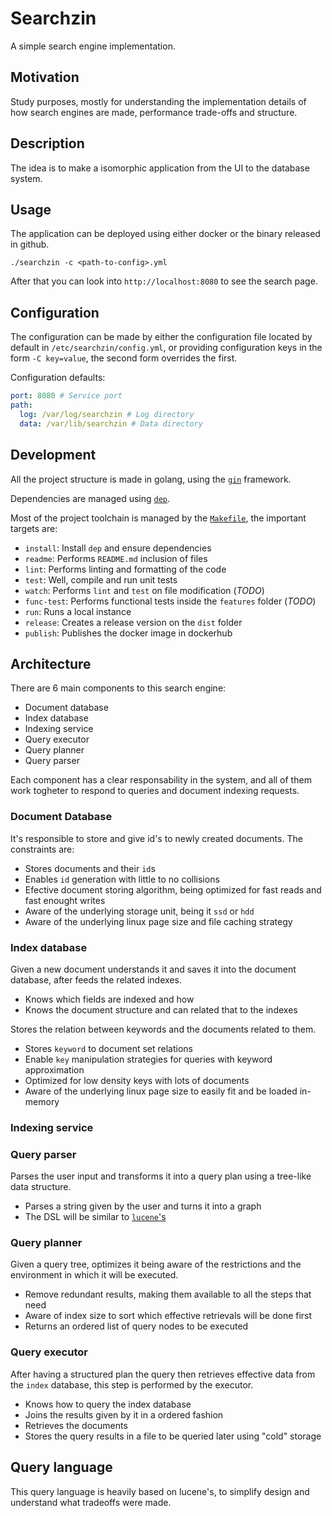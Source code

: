 <!-- vim: ft=markdown:
-->
# Searchzin

A simple search engine implementation.

## Motivation

Study purposes, mostly for understanding the implementation details of how
search engines are made, performance trade-offs and structure.

## Description

The idea is to make a isomorphic application from the UI to the database system.

## Usage

The application can be deployed using either docker or the binary released in
github.

```
./searchzin -c <path-to-config>.yml
```

After that you can look into `http://localhost:8080` to see the search page.

## Configuration

The configuration can be made by either the configuration file located by
default in `/etc/searchzin/config.yml`, or providing configuration keys in the
form `-C key=value`, the second form overrides the first.

Configuration defaults:


```yml
port: 8080 # Service port
path:
  log: /var/log/searchzin # Log directory
  data: /var/lib/searchzin # Data directory
```


## Development

All the project structure is made in golang, using the
[`gin`](https://github.com/gin-gonic/gin) framework.

Dependencies are managed using [`dep`](https://github.com/golang/dep).

Most of the project toolchain is managed by the
[`Makefile`](https://github.com/mateusduboli/searchzin/tree/master/Makefile),
the important targets are:

* `install`: Install `dep` and ensure dependencies
* `readme`: Performs `README.md` inclusion of files
* `lint`: Performs linting and formatting of the code
* `test`: Well, compile and run unit tests
* `watch`: Performs `lint` and `test` on file modification (*TODO*)
* `func-test`: Performs functional tests inside the `features` folder (*TODO*)
* `run`: Runs a local instance
* `release`: Creates a release version on the `dist` folder
* `publish`: Publishes the docker image in dockerhub

## Architecture

There are 6 main components to this search engine:
* Document database
* Index database
* Indexing service
* Query executor
* Query planner
* Query parser

Each component has a clear responsability in the system, and all of them work
togheter to respond to queries and document indexing requests.

### Document Database

It's responsible to store and give id's to newly created documents. The
constraints are:

* Stores documents and their `id`s
* Enables `id` generation with little to no collisions
* Efective document storing algorithm, being optimized for fast reads and fast
    enought writes
* Aware of the underlying storage unit, being it `ssd` or `hdd`
* Aware of the underlying linux page size and file caching strategy

### Index database

Given a new document understands it and saves it into the document database,
after feeds the related indexes.

* Knows which fields are indexed and how
* Knows the document structure and can related that to the indexes

Stores the relation between keywords and the documents related to them.

* Stores `keyword` to document set relations
* Enable `key` manipulation strategies for queries with keyword approximation
* Optimized for low density keys with lots of documents
* Aware of the underlying linux page size to easily fit and be loaded in-memory

### Indexing service

### Query parser

Parses the user input and transforms it into a query plan using a tree-like
data structure.

* Parses a string given by the user and turns it into a graph
* The DSL will be similar to [`lucene`'s](https://lucene.apache.org/)

### Query planner

Given a query tree, optimizes it being aware of the restrictions and the
environment in which it will be executed.

* Remove redundant results, making them available to all the steps that need
* Aware of index size to sort which effective retrievals will be done first
* Returns an ordered list of query nodes to be executed

### Query executor

After having a structured plan the query then retrieves effective data from the
`index` database, this step is performed by the executor.

* Knows how to query the index database
* Joins the results given by it in a ordered fashion
* Retrieves the documents
* Stores the query results in a file to be queried later using "cold" storage

## Query language

This query language is heavily based on lucene's, to simplify design and
understand what tradeoffs were made.